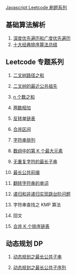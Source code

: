 [Javascript Leetcode 刷题系列](https://github.com/fyuanfen/Leetcode)

## 基础算法解析

1. [深度优先遍历和广度优先遍历](https://github.com/fyuanfen/note/blob/master/article/Algorithm/%E6%B7%B1%E5%BA%A6%E4%BC%98%E5%85%88%E9%81%8D%E5%8E%86%E5%92%8C%E5%B9%BF%E5%BA%A6%E4%BC%98%E5%85%88%E9%81%8D%E5%8E%86.md)
2. [十大经典排序算法总结](https://github.com/fyuanfen/note/blob/master/article/Algorithm/%E5%8D%81%E5%A4%A7%E7%BB%8F%E5%85%B8%E6%8E%92%E5%BA%8F%E7%AE%97%E6%B3%95%E6%80%BB%E7%BB%93.md)

## Leetcode 专题系列

1. [二叉树路径之和](https://github.com/fyuanfen/note/blob/master/article/Algorithm/%E4%BA%8C%E5%8F%89%E6%A0%91%E8%B7%AF%E5%BE%84%E4%B9%8B%E5%92%8C.md)
2. [二叉树的最近公共祖先](https://github.com/fyuanfen/note/blob/master/article/Algorithm/%E4%BA%8C%E5%8F%89%E6%A0%91%E7%9A%84%E6%9C%80%E8%BF%91%E5%85%AC%E5%85%B1%E7%A5%96%E5%85%88.md)
3. [n 个数之和](https://github.com/fyuanfen/note/blob/master/article/Algorithm/n%E4%B8%AA%E6%95%B0%E4%B9%8B%E5%92%8C.md)
4. [两数相加](https://github.com/fyuanfen/note/blob/master/article/Algorithm/%E4%B8%A4%E6%95%B0%E7%9B%B8%E5%8A%A0.md)
5. [反转单链表](https://github.com/fyuanfen/note/blob/master/article/Algorithm/%E5%8F%8D%E8%BD%AC%E5%8D%95%E9%93%BE%E8%A1%A8.md)
6. [合并区间](https://github.com/fyuanfen/note/blob/master/article/Algorithm/%E5%90%88%E5%B9%B6%E5%8C%BA%E9%97%B4.md)
7. [字符串排列](https://github.com/fyuanfen/note/blob/master/article/Algorithm/%E5%AD%97%E7%AC%A6%E4%B8%B2%E6%8E%92%E5%88%97.md)
8. [数组中的第 K 个最大元素](https://github.com/fyuanfen/note/blob/master/article/Algorithm/%E6%95%B0%E7%BB%84%E4%B8%AD%E7%9A%84%E7%AC%ACK%E4%B8%AA%E6%9C%80%E5%A4%A7%E5%85%83%E7%B4%A0.md)
9. [无重复字符的最长子串](https://github.com/fyuanfen/note/blob/master/article/Algorithm/%E6%97%A0%E9%87%8D%E5%A4%8D%E5%AD%97%E7%AC%A6%E7%9A%84%E6%9C%80%E9%95%BF%E5%AD%90%E4%B8%B2.md)
10. [最长公共前缀](https://github.com/fyuanfen/note/blob/master/article/Algorithm/%E6%9C%80%E9%95%BF%E5%85%AC%E5%85%B1%E5%89%8D%E7%BC%80.md)
11. [翻转字符串的单词](https://github.com/fyuanfen/note/blob/master/article/Algorithm/%E7%BF%BB%E8%BD%AC%E5%AD%97%E7%AC%A6%E4%B8%B2%E7%9A%84%E5%8D%95%E8%AF%8D.md)
12. [递归和非递归实现跳台阶问题](https://github.com/fyuanfen/note/blob/master/article/Algorithm/%E9%80%92%E5%BD%92%E5%92%8C%E9%9D%9E%E9%80%92%E5%BD%92%E5%AE%9E%E7%8E%B0%E8%B7%B3%E5%8F%B0%E9%98%B6%E9%97%AE%E9%A2%98.md)

13. 字符串查找之 KMP 算法
14. 回文
15. [合并 K 个排序链表](https://github.com/fyuanfen/note/blob/master/article/Algorithm/%E5%90%88%E5%B9%B6K%E4%B8%AA%E6%8E%92%E5%BA%8F%E9%93%BE%E8%A1%A8.md)

## 动态规划 DP

1. [动态规划之最长公共子串](https://github.com/fyuanfen/note/blob/master/article/Algorithm/%E5%8A%A8%E6%80%81%E8%A7%84%E5%88%92%E4%B9%8B%E6%9C%80%E9%95%BF%E5%85%AC%E5%85%B1%E5%AD%90%E4%B8%B2.md)

2. [动态规划之最长公共子序列](https://github.com/fyuanfen/note/blob/master/article/Algorithm/%E5%8A%A8%E6%80%81%E8%A7%84%E5%88%92%E4%B9%8B%E6%9C%80%E9%95%BF%E5%85%AC%E5%85%B1%E5%AD%90%E5%BA%8F%E5%88%97%E8%BF%87%E7%A8%8B%E5%9B%BE%E8%A7%A3.md)

